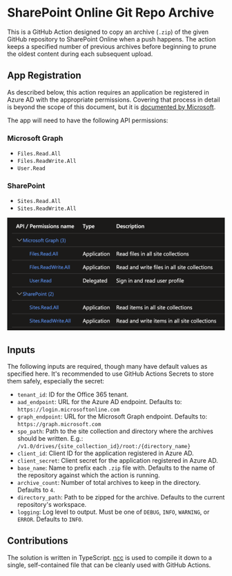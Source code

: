 # SharePoint Online Git Repo Archive

This is a GitHub Action designed to copy an archive (`.zip`) of the given GitHub repository to SharePoint Online when a push happens. The action keeps a specified number of previous archives before beginning to prune the oldest content during each subsequent upload.

## App Registration

As described below, this action requires an application be registered in Azure AD with the appropriate permissions. Covering that process in detail is beyond the scope of this document, but it is [documented by Microsoft](https://learn.microsoft.com/en-us/azure/active-directory/develop/quickstart-register-app).

The app will need to have the following API permissions:

### Microsoft Graph

- `Files.Read.All`
- `Files.ReadWrite.All`
- `User.Read`

### SharePoint

- `Sites.Read.All`
- `Sites.ReadWrite.All`

![Azure AD application permissions](images/aad_app_permission.png)

## Inputs

The following inputs are required, though many have default values as specified here. It's recommended to use GitHub Actions Secrets to store them safely, especially the secret:

- `tenant_id`: ID for the Office 365 tenant.
- `aad_endpoint`: URL for the Azure AD endpoint. Defaults to: `https://login.microsoftonline.com`
- `graph_endpoint`: URL for the Microsoft Graph endpoint. Defaults to: `https://graph.microsoft.com`
- `spo_path`: Path to the site collection and directory where the archives should be written. E.g.: `/v1.0/drives/{site_collection_id}/root:/{directory_name}`
- `client_id`: Client ID for the application registered in Azure AD.
- `client_secret`: Client secret for the application registered in Azure AD.
- `base_name`: Name to prefix each `.zip` file with. Defaults to the name of the repository against which the action is running.
- `archive_count`: Number of total archives to keep in the directory. Defaults to `4`.
- `directory_path`: Path to be zipped for the archive. Defaults to the current repository's workspace.
- `logging`: Log level to output. Must be one of `DEBUG`, `INFO`, `WARNING`, or `ERROR`. Defaults to `INFO`.

## Contributions

The solution is written in TypeScript. [ncc](https://github.com/vercel/ncc) is used to compile it down to a single, self-contained file that can be cleanly used with GitHub Actions.
